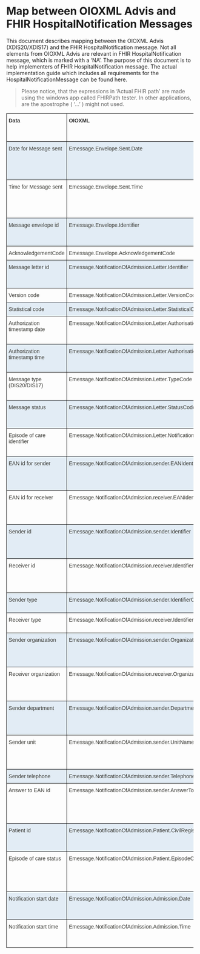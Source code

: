 # Map between OIOXML Advis and FHIR HospitalNotification Messages 

This document describes mapping between the OIOXML Advis (XDIS20/XDIS17) and the FHIR HospitalNotification message. Not all elements from OIOXML Advis are relevant in FHIR HospitalNotification message, which is marked with a ‘NA’. The purpose of this document is to help implementers of FHIR HospitalNotification message. The actual implementation guide which includes all requirements for the HospitalNotificationMessage can be found here. 

> Please notice, that the expressions in ‘Actual FHIR path’ are made using the windows app called FHIRPath tester. In other applications, are the apostrophe ( ‘…’ ) might not used.

<style type="text/css">
.tg  {border-collapse:collapse;border-spacing:0;max-width:98%;}
.tg td{border-color:black;border-style:solid;border-width:1px;font-family:Arial, sans-serif;font-size:14px;
  overflow:hidden;padding:10px 5px;word-break:normal;}
.tg th{border-color:black;border-style:solid;border-width:1px;font-family:Arial, sans-serif;font-size:14px;
  font-weight:normal;overflow:hidden;padding:10px 5px;word-break:normal;}
.tg .tg-cxm4{color:#333333;font-weight:bold;text-align:left;vertical-align:top}
.tg .tg-ifwm{background-color:#e2ecf5;text-align:left;vertical-align:top}
.tg .tg-0lax{text-align:left;vertical-align:top}
</style>
<table class="tg">
<thead>
  <tr>
    <th class="tg-cxm4" rowspan="2">Data   </th>
    <th class="tg-cxm4" rowspan="2">OIOXML   </th>
    <th class="tg-cxm4">Pseudo FHIR path   </th>
    <th class="tg-cxm4" rowspan="2">Must Support   </th>
    <th class="tg-cxm4" rowspan="2">Comment   </th>
  </tr>
  <tr>
    <th class="tg-cxm4">Actual FHIR path   </th>
  </tr>
</thead>
<tbody>
  <tr>
    <td class="tg-ifwm" rowspan="2"><span style="color:#373732">Date for Message sent</span></td>
    <td class="tg-ifwm" rowspan="2"><span style="color:#373732">Emessage.Envelope.Sent.Date </span></td>
    <td class="tg-ifwm">MedComHospitalNotificationMessage.timestamp</td>
    <td class="tg-ifwm" rowspan="2"><span style="color:#373732">Yes</span></td>
    <td class="tg-ifwm" rowspan="2"><span style="color:#373732">All FHIR timestamps contain   both date and time. This element holds information about when a bundle is   created. The timestamp is equivalent to MedComHospitalNotificationMessage.MedcomMessagingProvenance.   occurredDateTime</span></td>
  </tr>
  <tr>
    <td class="tg-ifwm">Bundle.timestamp</td>
  </tr>
  <tr>
    <td class="tg-0lax" rowspan="2"> <span style="color:#373732">Time for Message sent</span> </td>
    <td class="tg-0lax" rowspan="2"> <span style="color:#373732">Emessage.Envelope.Sent.Time</span> </td>
    <td class="tg-0lax"> MedComHospitalNotificationMessage.timestamp </td>
    <td class="tg-0lax" rowspan="2"> <span style="color:#373732">Yes</span> </td>
    <td class="tg-0lax" rowspan="2"> <span style="color:#373732">All FHIR timestamps contain both date and time. This element holds information about when a bundle is created. The timestamp is equivalent to MedComHospitalNotificationMessage.MedcomMessagingProvenance. occurredDateTime</span> </td>
  </tr>
  <tr>
    <td class="tg-0lax"> Bundle.timestamp </td>
  </tr>
  <tr>
    <td class="tg-ifwm" rowspan="2"><span style="color:#373732">Message envelope id </span></td>
    <td class="tg-ifwm" rowspan="2"><span style="color:#373732">Emessage.Envelope.Identifier</span></td>
    <td class="tg-ifwm">MedComHospitalNotificationMessage.id</td>
    <td class="tg-ifwm" rowspan="2">Yes</td>
    <td class="tg-ifwm" rowspan="2">A unique identifier for a bundle. The <span style="color:#373732">MedComHospitalNotificationMessage</span>.id must be   updated with a new value each time a new message is sent, or a message is   resent.</td>
  </tr>
  <tr>
    <td class="tg-ifwm">Bundle.id</td>
  </tr>
  <tr>
    <td class="tg-0lax"> <span style="color:#373732">AcknowledgementCode</span> </td>
    <td class="tg-0lax"> <span style="color:#373732">Emessage.Envelope.AcknowledgementCode</span> </td>
    <td class="tg-0lax"> <span style="color:#373732">NA</span> </td>
    <td class="tg-0lax"></td>
    <td class="tg-0lax"> <span style="color:#373732">Not relevant, as all FHIR messages shall be acknowledged.</span> </td>
  </tr>
  <tr>
    <td class="tg-ifwm" rowspan="2"><span style="color:#373732">Message letter id </span></td>
    <td class="tg-ifwm" rowspan="2"><span style="color:#373732">Emessage.NotificationOfAdmission.Letter.Identifier</span></td>
    <td class="tg-ifwm">MedComHospitalNotificationMessage.MedComHospitalNotificationMessageHeader.id</td>
    <td class="tg-ifwm" rowspan="2">Yes</td>
    <td class="tg-ifwm" rowspan="2">A unique identifier for each message. This   identifier should be globally unique. </td>
  </tr>
  <tr>
    <td class="tg-ifwm">Bundle.entry.resource.ofType('MessageHeader').id</td>
  </tr>
  <tr>
    <td class="tg-0lax"> <span style="color:#373732">Version code</span> </td>
    <td class="tg-0lax"> <span style="color:#373732">Emessage.NotificationOfAdmission.Letter.VersionCode</span> </td>
    <td class="tg-0lax"> NA </td>
    <td class="tg-0lax"></td>
    <td class="tg-0lax"> The version of the FHIR profiles is part of the profile’s URL. </td>
  </tr>
  <tr>
    <td class="tg-ifwm"><span style="color:#373732">Statistical code</span></td>
    <td class="tg-ifwm"><span style="color:#373732">Emessage.NotificationOfAdmission.Letter.StatisticalCode</span></td>
    <td class="tg-ifwm"><span style="color:#373732">NA</span></td>
    <td class="tg-ifwm"> </td>
    <td class="tg-ifwm">Only VANSEnvelope contains a   statistical code. </td>
  </tr>
  <tr>
    <td class="tg-0lax" rowspan="2"> <span style="color:#373732">Authorization timestamp date</span> </td>
    <td class="tg-0lax" rowspan="2"> <span style="color:#373732">Emessage.NotificationOfAdmission.Letter.Authorisation.Date</span> </td>
    <td class="tg-0lax"> MedComHospitalNotificationMessage. medcomHospitalNotificationEncounter.period.start </td>
    <td class="tg-0lax" rowspan="2"> <span style="color:#373732">Yes</span> </td>
    <td class="tg-0lax" rowspan="2"> <span style="color:#373732">This timestamp includes a date and time. It represents the date and time for when the encounter starts.</span> </td>
  </tr>
  <tr>
    <td class="tg-0lax"> Bundle.entry.resource.ofType('Encounter').period.start </td>
  </tr>
  <tr>
    <td class="tg-ifwm" rowspan="2"><span style="color:#373732">Authorization timestamp time</span></td>
    <td class="tg-ifwm" rowspan="2"><span style="color:#373732">Emessage.NotificationOfAdmission.Letter.Authorisation.Time</span></td>
    <td class="tg-ifwm">MedComHospitalNotificationMessage. medcomHospitalNotificationEncounter.period.start</td>
    <td class="tg-ifwm" rowspan="2"><span style="color:#373732">Yes</span></td>
    <td class="tg-ifwm" rowspan="2"><span style="color:#373732">This timestamp includes a   date and time. It represents the date and time for when the encounter starts.   </span></td>
  </tr>
  <tr>
    <td class="tg-ifwm">Bundle.entry.resource.ofType('Encounter').period.start</td>
  </tr>
  <tr>
    <td class="tg-0lax" rowspan="2"> <span style="color:#373732">Message type (DIS20/DIS17)</span> </td>
    <td class="tg-0lax" rowspan="2"> <span style="color:#373732">Emessage.NotificationOfAdmission.Letter.TypeCode</span> </td>
    <td class="tg-0lax"> MedComHospitalNotificationMessage.medcomHospitalNotificationMessageHeader.event[x].eventcoding.code </td>
    <td class="tg-0lax" rowspan="2"> Yes </td>
    <td class="tg-0lax" rowspan="2"> The type of message. For HospitalNotification the code shall be "hospital-notification-message"<span style="color:red"> </span> </td>
  </tr>
  <tr>
    <td class="tg-0lax"> Bundle.entry.resource.ofType('MessageHeader').event.code </td>
  </tr>
  <tr>
    <td class="tg-ifwm" rowspan="2"><span style="color:#373732">Message status</span></td>
    <td class="tg-ifwm" rowspan="2"><span style="color:#373732">Emessage.NotificationOfAdmission.Letter.StatusCode</span></td>
    <td class="tg-ifwm">MedcomHospitalNotificationMessage.MedcomMessagingProvenance.activity.coding.code</td>
    <td class="tg-ifwm" rowspan="2">Yes</td>
    <td class="tg-ifwm" rowspan="2">The element that describes   the status of the HospitalNotification eg. admit-inpatient.</td>
  </tr>
  <tr>
    <td class="tg-ifwm">Bundle.entry.where(resource.ofType('Provenance').target.reference.replace('MessageHeader/','')   = %resource.entry.resource.ofType('MessageHeader'   ).id).resource.ofType('Provenance').activity.coding.code</td>
  </tr>
  <tr>
    <td class="tg-0lax" rowspan="2"> <span style="color:#373732">Episode of care identifier</span> </td>
    <td class="tg-0lax" rowspan="2"> <span style="color:#373732">Emessage.NotificationOfAdmission.Letter.NotificationIdentifier</span> </td>
    <td class="tg-0lax"> <span style="color:#373732">MedComHospitalNotificationMessage.MedComHospitalNotificationMessageHeader.MedComHospitalNotificationEncounter.episodeOfCare.identifier.value</span> </td>
    <td class="tg-0lax" rowspan="2"> <span style="color:#373732">No</span> </td>
    <td class="tg-0lax" rowspan="2"> <span style="color:#373732">A unique identifier for the episode of care. </span> </td>
  </tr>
  <tr>
    <td class="tg-0lax"> <span style="color:#373732">Bundle.entry.resource.ofType('Encounter').episodeOfCare.identifier.value</span> </td>
  </tr>
  <tr>
    <td class="tg-ifwm" rowspan="2"><span style="color:#373732">EAN id for sender</span></td>
    <td class="tg-ifwm" rowspan="2"><span style="color:#373732">Emessage.NotificationOfAdmission.sender.EANIdentifier</span></td>
    <td class="tg-ifwm"><span style="color:#373732">MedComHospitalNotificationMessage.MedComHospitalNotificationMessageHeader.sender.MedComMessagingOrganization.identifier.eanIdentifier</span></td>
    <td class="tg-ifwm" rowspan="2"><span style="color:#373732">Yes</span></td>
    <td class="tg-ifwm" rowspan="2"><span style="color:#373732">The EAN identifier for a   sending organization. </span></td>
  </tr>
  <tr>
    <td class="tg-ifwm"><span style="color:#373732">Bundle.entry.where(resource.ofType('Organization').id.replace('string',   'id') = %resource.entry.resource.ofType('MessageHeader').sender.reference.replace('Organization/','')).resource.ofType('Organization').identifier.where(system   = 'urn:oid:1.3.88').value</span></td>
  </tr>
  <tr>
    <td class="tg-0lax" rowspan="2"> <span style="color:#373732">EAN id for receiver</span> </td>
    <td class="tg-0lax" rowspan="2"> <span style="color:#373732">Emessage.NotificationOfAdmission.receiver.EANIdentifier</span> </td>
    <td class="tg-0lax"> <span style="color:#373732">MedComHospitalNotificationMessage.MedComHospitalNotificationMessageHeader.destination.primary.receiver.MedComMessagingOrganization.identifier.eanIdentifier</span> </td>
    <td class="tg-0lax" rowspan="2"> <span style="color:#373732">Yes</span> </td>
    <td class="tg-0lax" rowspan="2"> <span style="color:#373732">The EAN identifier for a receiving organization. </span> </td>
  </tr>
  <tr>
    <td class="tg-0lax"> <span style="color:#373732">Bundle.entry.where(resource.ofType('Organization').id.replace('string', 'id') = %resource.entry.resource.ofType('MessageHeader').destination.receiver.reference.replace('Organization/','')).resource.ofType('Organization').identifier.where(system = 'urn:oid:1.3.88').value</span> </td>
  </tr>
  <tr>
    <td class="tg-ifwm" rowspan="2"><span style="color:#373732">Sender id </span></td>
    <td class="tg-ifwm" rowspan="2"><span style="color:#373732">Emessage.NotificationOfAdmission.sender.Identifier</span></td>
    <td class="tg-ifwm">MedComHospitalNotificationMessage.MedComHospitalNotificationMessageHeader.sender.MedcomMessagingOrganization.identifier</td>
    <td class="tg-ifwm" rowspan="2">Yes</td>
    <td class="tg-ifwm" rowspan="2">The identifier that   describes the sender of the HospitalNotification message. Both a SOR- and   EAN-identifier must be sent. </td>
  </tr>
  <tr>
    <td class="tg-ifwm">Bundle.entry.where(resource.ofType('Organization').id.replace('string',   'id') =   %resource.entry.resource.ofType('MessageHeader').sender.reference.replace('Organization/','')).resource.ofType('Organization').identifier</td>
  </tr>
  <tr>
    <td class="tg-0lax" rowspan="2"> <span style="color:#373732">Receiver id</span> </td>
    <td class="tg-0lax" rowspan="2"> <span style="color:#373732">Emessage.NotificationOfAdmission.receiver.Identifier</span> </td>
    <td class="tg-0lax"> MedComHospitalNotificationMessage.MedComHospitalNotificationMessageHeader.destination.primary.receiver.MedcomMessagingOrganization.identifier </td>
    <td class="tg-0lax" rowspan="2"> Yes </td>
    <td class="tg-0lax" rowspan="2"> The identifier that describes the receiver of the HospitalNotification message. Both a SOR- and EAN-identifier must be sent. &nbsp;</td>
  </tr>
  <tr>
    <td class="tg-0lax"> Bundle.entry.where(resource.ofType('Organization').id.replace('string', 'id') = %resource.entry.resource.ofType('MessageHeader').destination.receiver.reference.replace('Organization/','')).resource.ofType('Organization').identifier </td>
  </tr>
  <tr>
    <td class="tg-ifwm"><span style="color:#373732">Sender type</span></td>
    <td class="tg-ifwm"><span style="color:#373732">Emessage.NotificationOfAdmission.sender.IdentifierCode</span></td>
    <td class="tg-ifwm"><span style="color:#373732">NA</span></td>
    <td class="tg-ifwm"> </td>
    <td class="tg-ifwm"><span style="color:#373732">The type of the organization   is given in the SOR identifier. See sender id.</span>  </td>
  </tr>
  <tr>
    <td class="tg-0lax"> <span style="color:#373732">Receiver type</span> </td>
    <td class="tg-0lax"> <span style="color:#373732">Emessage.NotificationOfAdmission.receiver.IdentifierCode</span> </td>
    <td class="tg-0lax"> <span style="color:#373732">NA</span> </td>
    <td class="tg-0lax"></td>
    <td class="tg-0lax"> <span style="color:#373732">The type of the organization is given in the SOR identifier. See receiver id.</span>  &nbsp;</td>
  </tr>
  <tr>
    <td class="tg-ifwm" rowspan="2"><span style="color:#373732">Sender organization</span></td>
    <td class="tg-ifwm" rowspan="2"><span style="color:#373732">Emessage.NotificationOfAdmission.sender.OrganizationName</span></td>
    <td class="tg-ifwm">MedComHospitalNotificationMessage.MedComHospitalNotificationMessageHeader.sender.medcomMessagingOrganization.name</td>
    <td class="tg-ifwm" rowspan="2">Yes</td>
    <td class="tg-ifwm" rowspan="2">This information is   depending on the SOR identifier and shall only be included, if the   OrganizationName is given in the SOR identifier.  </td>
  </tr>
  <tr>
    <td class="tg-ifwm">Bundle.entry.where(resource.ofType('Organization').id.replace('string',   'id') =   %resource.entry.resource.ofType('MessageHeader').sender.reference.replace('Organization/','')).resource.ofType('Organization').name</td>
  </tr>
  <tr>
    <td class="tg-0lax" rowspan="2"> <span style="color:#373732">Receiver organization</span> </td>
    <td class="tg-0lax" rowspan="2"> <span style="color:#373732">Emessage.NotificationOfAdmission.receiver.OrganizationName</span> </td>
    <td class="tg-0lax"> MedComHospitalNotificationMessage.MedComHospitalNotificationMessageHeader.destination.primary.receiver.medcomMessagingOrganization.name </td>
    <td class="tg-0lax" rowspan="2"> Yes </td>
    <td class="tg-0lax" rowspan="2"> This information is depending on the SOR identifier and shall only be included, if the OrganizationName is given in the SOR identifier.  &nbsp;</td>
  </tr>
  <tr>
    <td class="tg-0lax"> Bundle.entry.where(resource.ofType('Organization').id.replace('string', 'id') = %resource.entry.resource.ofType('MessageHeader').destination.receiver.reference.replace('Organization/','')).resource.ofType('Organization').name </td>
  </tr>
  <tr>
    <td class="tg-ifwm" rowspan="2"><span style="color:#373732">Sender department</span></td>
    <td class="tg-ifwm" rowspan="2"><span style="color:#373732">Emessage.NotificationOfAdmission.sender.DepartmentName</span></td>
    <td class="tg-ifwm">MedComHospitalNotificationMessage.MedComHospitalNotificationMessageHeader.sender.medcomMessagingOrganization.name</td>
    <td class="tg-ifwm" rowspan="2">Yes</td>
    <td class="tg-ifwm" rowspan="2">This information is   depending on the SOR identifier and shall only be included, if the DepartmentName   is given in the SOR identifier.  </td>
  </tr>
  <tr>
    <td class="tg-ifwm">Bundle.entry.where(resource.ofType('Organization').id.replace('string',   'id') = %resource.entry.resource.ofType('MessageHeader').sender.reference.replace('Organization/','')).resource.ofType('Organization').name</td>
  </tr>
  <tr>
    <td class="tg-0lax" rowspan="2"> <span style="color:#373732">Sender unit </span> </td>
    <td class="tg-0lax" rowspan="2"> <span style="color:#373732">Emessage.NotificationOfAdmission.sender.UnitName</span> </td>
    <td class="tg-0lax"> MedComHospitalNotificationMessage.MedComHospitalNotificationMessageHeader.sender.medcomMessagingOrganization.name </td>
    <td class="tg-0lax" rowspan="2"> Yes </td>
    <td class="tg-0lax" rowspan="2"> This information is depending on the SOR identifier and shall only be included, if the UnitName is given in the SOR identifier.  &nbsp;</td>
  </tr>
  <tr>
    <td class="tg-0lax"> Bundle.entry.where(resource.ofType('Organization').id.replace('string', 'id') = %resource.entry.resource.ofType('MessageHeader').sender.reference.replace('Organization/','')).resource.ofType('Organization').name </td>
  </tr>
  <tr>
    <td class="tg-ifwm"><span style="color:#373732">Sender telephone</span></td>
    <td class="tg-ifwm"><span style="color:#373732">Emessage.NotificationOfAdmission.sender.TelephoneSubscriberIdentifier</span></td>
    <td class="tg-ifwm"><span style="color:#373732">NA</span></td>
    <td class="tg-ifwm"> </td>
    <td class="tg-ifwm">Organization   contactinformation is described by the SOR identifier. </td>
  </tr>
  <tr>
    <td class="tg-0lax" rowspan="2"> <span style="color:#373732">Answer to EAN id</span> </td>
    <td class="tg-0lax" rowspan="2"> <span style="color:#373732">Emessage.NotificationOfAdmission.sender.AnswerTo.EANIdentifier</span> </td>
    <td class="tg-0lax"> <span style="color:#373732">MedComHospitalNotificationMessage.MedComHospitalNotificationMessageHeader.MedComHospitalNotificationReportOfAdmissionRecipientExtension.MedComMessagingOrganization.identifier:eanIdentifier</span> </td>
    <td class="tg-0lax" rowspan="2"> <span style="color:#373732">Yes</span> </td>
    <td class="tg-0lax" rowspan="2"> <span style="color:#373732">Contains EANidentifier for the recipient of the report of admission. </span> </td>
  </tr>
  <tr>
    <td class="tg-0lax"> <span style="color:#373732">Bundle.entry.where(resource.ofType('Organization').id.replace('string', 'id') = %resource.entry.resource.ofType('MessageHeader').extension.where(url = 'http://medcomfhir.dk/fhir/core/1.0/StructureDefinition/medcom-messaging-reportOfAdmissionRecipientExtension').value.reference.replace('Organization/','')).resource.ofType('Organization').identifier.where(system = 'urn:oid:1.3.88').value</span> </td>
  </tr>
  <tr>
    <td class="tg-ifwm" rowspan="2"><span style="color:#373732">Patient id</span></td>
    <td class="tg-ifwm" rowspan="2"><span style="color:#373732">Emessage.NotificationOfAdmission.Patient.CivilRegistrationNumber</span></td>
    <td class="tg-ifwm"><span style="color:#373732">MedComHospitalNotificationMessage.MedComHospitalNotificationMessageHeader.MedComHospitalNotificationEncounter.MedComCorePatient.identifier.cpr</span></td>
    <td class="tg-ifwm" rowspan="2"><span style="color:#373732">Yes</span></td>
    <td class="tg-ifwm" rowspan="2"><span style="color:#373732">Information about the   patient cpr-identifier.</span></td>
  </tr>
  <tr>
    <td class="tg-ifwm"><span style="color:#373732">Bundle.entry.resource.ofType('Patient').identifier.where(system   = 'urn:oid:1.2.208.176.1.2').value</span></td>
  </tr>
  <tr>
    <td class="tg-0lax" rowspan="2"> <span style="color:#373732">Episode of care status</span> </td>
    <td class="tg-0lax" rowspan="2"> <span style="color:#373732">Emessage.NotificationOfAdmission.Patient.EpisodeOfCareStatusCode</span> </td>
    <td class="tg-0lax"><span style="color:#373732">MedComHospitalNotificationMessage.MedComHospitalNotificationMessageHeader.MedComMessagingProvenance.activity.coding.code</span>   <span style="color:#373732">MedComHospitalNotificationMessage.MedComHospitalNotificationMessageHeader.MedComHospitalNotificationEncounter.MedComCorePatient.deceased</span></td>
    <td class="tg-0lax" rowspan="2"> Yes (all) </td>
    <td class="tg-0lax" rowspan="2"> The HospitalNotification message episodeofcare status is more complexed than the OIOXML message, please refer to the implementation guide for more information.<span style="color:#0070C0"> </span> </td>
  </tr>
  <tr>
    <td class="tg-0lax"><span style="color:#373732">Bundle.entry.where(resource.ofType('Provenance').target.reference.replace('MessageHeader/','')   = %resource.entry.resource.ofType('MessageHeader'   ).id).resource.ofType('Provenance').activity.coding.code</span><span style="color:#373732">Bundle.entry.resource.ofType('Patient').deceased</span></td>
  </tr>
  <tr>
    <td class="tg-ifwm" rowspan="2"><span style="color:#373732">Notification start date</span></td>
    <td class="tg-ifwm" rowspan="2"><span style="color:#373732">Emessage.NotificationOfAdmission.Admission.Date</span></td>
    <td class="tg-ifwm"><span style="color:#373732">MedComHospitalNotificationMessage.MedComHospitalNotificationMessageHeader.MedComHospitalNotificationEncounter.period.start</span></td>
    <td class="tg-ifwm" rowspan="2"><span style="color:#373732">Yes</span></td>
    <td class="tg-ifwm" rowspan="2"><span style="color:#373732">The start of the admission.   Date and time are included in the same element.</span></td>
  </tr>
  <tr>
    <td class="tg-ifwm"><span style="color:#373732">Bundle.entry.resource.ofType('Encounter').period.start</span></td>
  </tr>
  <tr>
    <td class="tg-0lax" rowspan="2"> <span style="color:#373732">Notification start time</span> </td>
    <td class="tg-0lax" rowspan="2"> <span style="color:#373732">Emessage.NotificationOfAdmission.Admission.Time</span> </td>
    <td class="tg-0lax"> <span style="color:#373732">MedComHospitalNotificationMessage.MedComHospitalNotificationMessageHeader.MedComHospitalNotificationEncounter.period.start</span> </td>
    <td class="tg-0lax" rowspan="2"> <span style="color:#373732">Yes</span> </td>
    <td class="tg-0lax" rowspan="2"> <span style="color:#373732">The start of the admission. Date and time are included in the same element.</span> </td>
  </tr>
  <tr>
    <td class="tg-0lax"> <span style="color:#373732">Bundle.entry.resource.ofType('Encounter').period.start</span> </td>
  </tr>
</tbody>
</table>